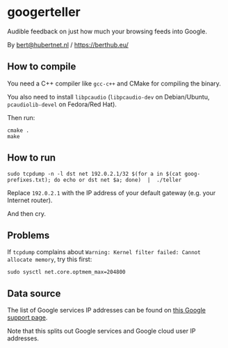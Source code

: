 # googerteller

Audible feedback on just how much your browsing feeds into Google.

By bert@hubertnet.nl / https://berthub.eu/

## How to compile

You need a C++ compiler like `gcc-c++` and CMake for compiling the binary.

You also need to install `libpcaudio` (`libpcaudio-dev` on Debian/Ubuntu, `pcaudiolib-devel` on Fedora/Red Hat).

Then run:

```
cmake .
make
```

## How to run

```
sudo tcpdump -n -l dst net 192.0.2.1/32 $(for a in $(cat goog-prefixes.txt); do echo or dst net $a; done)  |  ./teller 
```

Replace `192.0.2.1` with the IP address of your default gateway (e.g. your Internet router).

And then cry.

## Problems

If `tcpdump` complains about `Warning: Kernel filter failed: Cannot allocate memory`, try
this first:

```
sudo sysctl net.core.optmem_max=204800
```

## Data source

The list of Google services IP addresses can be found on [this Google
support page](https://support.google.com/a/answer/10026322?hl=en).

Note that this splits out Google services and Google cloud user IP
addresses.
